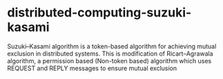 # distributed-computing-suzuki-kasami
Suzuki–Kasami algorithm is a token-based algorithm for achieving mutual exclusion in distributed systems. This is modification of Ricart–Agrawala algorithm, a permission based (Non-token based) algorithm which uses REQUEST and REPLY messages to ensure mutual exclusion
